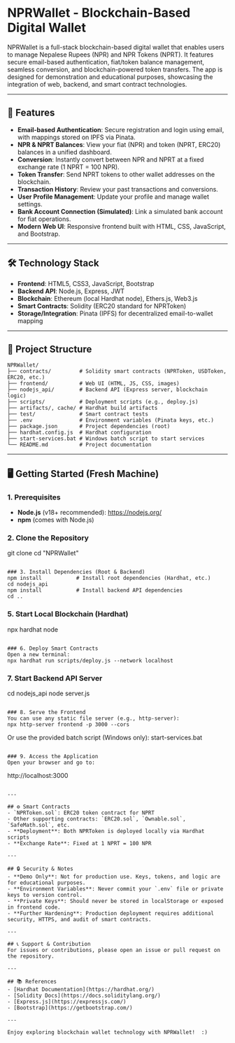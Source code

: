 # NPRWallet - Blockchain-Based Digital Wallet

NPRWallet is a full-stack blockchain-based digital wallet that enables users to manage Nepalese Rupees (NPR) and NPR Tokens (NPRT). It features secure email-based authentication, fiat/token balance management, seamless conversion, and blockchain-powered token transfers. The app is designed for demonstration and educational purposes, showcasing the integration of web, backend, and smart contract technologies.

---

## 🚀 Features

- **Email-based Authentication**: Secure registration and login using email, with mappings stored on IPFS via Pinata.
- **NPR & NPRT Balances**: View your fiat (NPR) and token (NPRT, ERC20) balances in a unified dashboard.
- **Conversion**: Instantly convert between NPR and NPRT at a fixed exchange rate (1 NPRT = 100 NPR).
- **Token Transfer**: Send NPRT tokens to other wallet addresses on the blockchain.
- **Transaction History**: Review your past transactions and conversions.
- **User Profile Management**: Update your profile and manage wallet settings.
- **Bank Account Connection (Simulated)**: Link a simulated bank account for fiat operations.
- **Modern Web UI**: Responsive frontend built with HTML, CSS, JavaScript, and Bootstrap.

---

## 🛠️ Technology Stack

- **Frontend**: HTML5, CSS3, JavaScript, Bootstrap
- **Backend API**: Node.js, Express, JWT
- **Blockchain**: Ethereum (local Hardhat node), Ethers.js, Web3.js
- **Smart Contracts**: Solidity (ERC20 standard for NPRToken)
- **Storage/Integration**: Pinata (IPFS) for decentralized email-to-wallet mapping

---

## 📁 Project Structure

```
NPRWallet/
├── contracts/         # Solidity smart contracts (NPRToken, USDToken, ERC20, etc.)
├── frontend/          # Web UI (HTML, JS, CSS, images)
├── nodejs_api/        # Backend API (Express server, blockchain logic)
├── scripts/           # Deployment scripts (e.g., deploy.js)
├── artifacts/, cache/ # Hardhat build artifacts
├── test/              # Smart contract tests
├── .env               # Environment variables (Pinata keys, etc.)
├── package.json       # Project dependencies (root)
├── hardhat.config.js  # Hardhat configuration
├── start-services.bat # Windows batch script to start services
└── README.md          # Project documentation
```

---

## 🖥️ Getting Started (Fresh Machine)

### 1. Prerequisites
- **Node.js** (v18+ recommended): https://nodejs.org/
- **npm** (comes with Node.js)

### 2. Clone the Repository
git clone <your-repo-url>
cd "NPRWallet"
```

### 3. Install Dependencies (Root & Backend)
npm install           # Install root dependencies (Hardhat, etc.)
cd nodejs_api
npm install           # Install backend API dependencies
cd ..
```

### 5. Start Local Blockchain (Hardhat)
npx hardhat node
```

### 6. Deploy Smart Contracts
Open a new terminal:
npx hardhat run scripts/deploy.js --network localhost
```

### 7. Start Backend API Server
cd nodejs_api
node server.js
```

### 8. Serve the Frontend
You can use any static file server (e.g., http-server):
npx http-server frontend -p 3000 --cors
```
Or use the provided batch script (Windows only):
start-services.bat
```

### 9. Access the Application
Open your browser and go to:
```
http://localhost:3000
```

---

## ⚙️ Smart Contracts
- `NPRToken.sol`: ERC20 token contract for NPRT
- Other supporting contracts: `ERC20.sol`, `Ownable.sol`, `SafeMath.sol`, etc.
- **Deployment**: Both NPRToken is deployed locally via Hardhat scripts
- **Exchange Rate**: Fixed at 1 NPRT = 100 NPR

---

## 🔒 Security & Notes
- **Demo Only**: Not for production use. Keys, tokens, and logic are for educational purposes.
- **Environment Variables**: Never commit your `.env` file or private keys to version control.
- **Private Keys**: Should never be stored in localStorage or exposed in frontend code.
- **Further Hardening**: Production deployment requires additional security, HTTPS, and audit of smart contracts.

---

## 📞 Support & Contribution
For issues or contributions, please open an issue or pull request on the repository.

---

## 📚 References
- [Hardhat Documentation](https://hardhat.org/)
- [Solidity Docs](https://docs.soliditylang.org/)
- [Express.js](https://expressjs.com/)
- [Bootstrap](https://getbootstrap.com/)

---

Enjoy exploring blockchain wallet technology with NPRWallet!  :)
